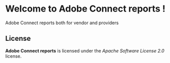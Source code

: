 # Welcome to Adobe Connect reports !


Adobe Connect reports both for vendor and providers



## License

**Adobe Connect reports** is licensed under the *Apache Software License 2.0* license.
